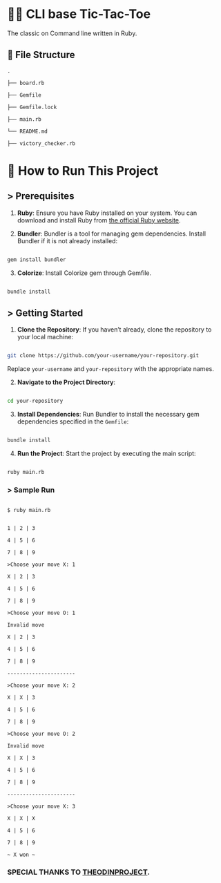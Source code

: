 
# 🔲🔳 CLI base Tic-Tac-Toe

The classic on Command line written in Ruby.

## 📂 File Structure
  

```
.

├── board.rb

├── Gemfile

├── Gemfile.lock

├── main.rb

└── README.md

├── victory_checker.rb

```

  

# 🧭 How to Run This Project
  

## > Prerequisites

  

1.  **Ruby**: Ensure you have Ruby installed on your system. You can download and install Ruby from [the official Ruby website](https://www.ruby-lang.org/en/downloads/).

  

2.  **Bundler**: Bundler is a tool for managing gem dependencies. Install Bundler if it is not already installed:

  

```sh

gem install bundler

```

3.  **Colorize**: Install Colorize gem through Gemfile.

  

```sh

bundle install

```

  

## > Getting Started

  

1.  **Clone the Repository**: If you haven’t already, clone the repository to your local machine:

  

```sh

git clone https://github.com/your-username/your-repository.git

```

  

Replace `your-username` and `your-repository` with the appropriate names.

  

2.  **Navigate to the Project Directory**:

  

```sh

cd your-repository

```

  

3.  **Install Dependencies**: Run Bundler to install the necessary gem dependencies specified in the `Gemfile`:

  

```sh

bundle install

```

  

4.  **Run the Project**: Start the project by executing the main script:

  

```sh

ruby main.rb

```

  

### > Sample Run

  

```

$ ruby main.rb

  
1 | 2 | 3

4 | 5 | 6

7 | 8 | 9

>Choose your move X: 1  

X | 2 | 3

4 | 5 | 6

7 | 8 | 9  

>Choose your move O: 1  

Invalid move

X | 2 | 3

4 | 5 | 6

7 | 8 | 9  

----------------------

>Choose your move X: 2  

X | X | 3

4 | 5 | 6

7 | 8 | 9  

>Choose your move O: 2  

Invalid move

X | X | 3

4 | 5 | 6

7 | 8 | 9  

----------------------

>Choose your move X: 3  

X | X | X

4 | 5 | 6

7 | 8 | 9  

~ X won ~

```

  

### SPECIAL THANKS TO [THEODINPROJECT](https://www.theodinproject.com).
